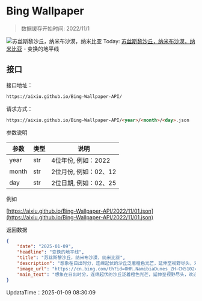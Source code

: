 # Bing Wallpaper

> 数据缓存开始时间: 2022/11/1

![苏丝斯黎沙丘，纳米布沙漠，纳米比亚](https://cn.bing.com/th?id=OHR.NamibiaDunes_ZH-CN5102483490_1920x1080.webp)
Today: [苏丝斯黎沙丘，纳米布沙漠，纳米比亚](https://cn.bing.com/th?id=OHR.NamibiaDunes_ZH-CN5102483490_1920x1080.webp) - 变换的地平线

## 接口

接口地址：

```html
https://aixiu.github.io/Bing-Wallpaper-API/
```

请求方式：

```html
https://aixiu.github.io/Bing-Wallpaper-API/<year>/<month>/<day>.json
```

参数说明

| 参数 | 类型 | 说明 |
| - | - | - |
| year | str | 4位年份, 例如：2022 |
| month | str | 2位月份, 例如：02、12 |
| day | str | 2位日期, 例如：02、25 |

例如

[https://aixiu.github.io/Bing-Wallpaper-API/2022/11/01.json](https://aixiu.github.io/Bing-Wallpaper-API/2022/11/01.json)

返回数据

```json
{
    "date": "2025-01-09",
    "headline": "变换的地平线",
    "title": "苏丝斯黎沙丘，纳米布沙漠，纳米比亚",
    "description": "想象在日出时分，连绵起伏的沙丘泛着橙色光芒，延伸至视野尽头，欢迎来到横跨纳米比亚数千英里的纳米布沙漠。据估计它已有5500万年的历史，被认为是世界上最古老的沙漠。这里拥有地球上最著名的沙丘，包括高达1,066英尺的“大爸爸”沙丘；纳米比亚最高的沙丘“沙丘7”，高度达1256英尺；以及深受摄影师喜爱的“沙丘45”，高度约为560英尺。",
    "image_url": "https://cn.bing.com/th?id=OHR.NamibiaDunes_ZH-CN5102483490_1920x1080.webp",
    "main_text": "想象在日出时分，连绵起伏的沙丘泛着橙色光芒，延伸至视野尽头，欢迎来到横跨纳米比亚数千英里的纳米布沙漠。据估计它已有5500万年的历史，被认为是世界上最古老的沙漠。"
}
```

UpdataTime：2025-01-09 08:30:09

